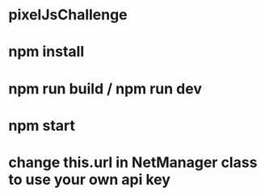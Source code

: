# pixelJsChallenge

# npm install
# npm run build / npm run dev
# npm start
# change this.url in NetManager class to use your own api key